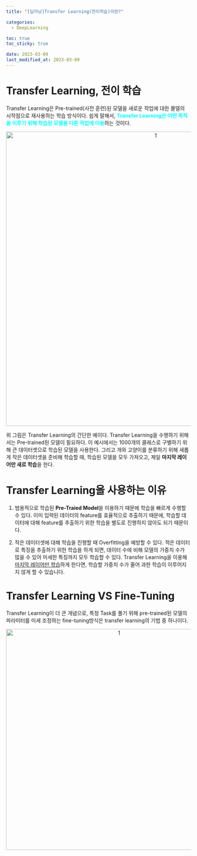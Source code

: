 ```yaml
---
title: "[딥러닝]Transfer Learning(전이학습)이란?"

categories: 
  - DeepLearning

toc: true
toc_sticky: true

date: 2023-03-09
last_modified_at: 2023-03-09
---
```


# Transfer Learning, 전이 학습
Transfer Learning은 Pre-trained(사전 훈련)된 모델을 새로운 작업에 대한 몰델의 시작점으로 재사용하는 학습 방식이다. 쉽게 말해서, <span style = "color:aqua">**Transfer Learning은 어떤 목적을 이루기 위해 학습된 모델을 다른 작업에 이용**</span>하는 것이다. 

<p align="center">
<img width="800" alt="1" src="https://user-images.githubusercontent.com/111734605/231578258-24dc8726-1ea5-4382-ae24-a497e33ae876.png">
</p>

위 그림은 Transfer Learning의 간단한 예이다. Transfer Learning을 수행하기 위해서는 Pre-trained된 모델이 필요하다. 이 예시에서는 1000개의 클래스로 구별하기 위해 큰 데이터셋으로 학습된 모델을 사용한다. 그리고 개와 고양이를 분류하기 위해 새롭게 작은 데이터셋을 준비해 학습할 때, 학습된 모델을 모두 가져오고, 제일 **마지막 레이어만 새로 학습**을 한다.

# Transfer Learning을 사용하는 이유
1. 범용적으로 학습된 **Pre-Traied Model**을 이용하기 때문에 학습을 빠르게 수행할 수 있다. 이미 입력된 데이터의 feature를 효율적으로 추출하기 때문에, 학습할 데이터에 대해 feature를 추출하기 위한 학습을 별도로 진행하지 않아도 되기 때문이다.

2. 작은 데이터셋에 대해 학습을 진행할 때 Overfitting을 예방할 수 있다. 적은 데이터로 특징을 추출하기 위한 학습을 하게 되면, 데이터 수에 비해 모델의 가중치 수가 많을 수 있어 미세한 특징까지 모두 학습할 수 있다. Transfer Learning을 이용해 <u>마지막 레이어만 학습</u>하게 한다면, 학습할 가중치 수가 줄어 과한 학습이 이루어지지 않게 할 수 있습니다.

# Transfer Learning VS Fine-Tuning
Transfer Learning이 더 큰 개념으로, 특정 Task를 풀기 위해 pre-trained된 모델의 파라미터를 미세 조정하는 fine-tuning방식은 transfer learning의 기법 중 하나이다.

<p align="center">
<img width="600" alt="1" src="https://user-images.githubusercontent.com/111734605/231588195-7b29c037-10a5-4762-b60e-75cfc21ddc26.png">
</p>
